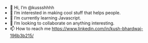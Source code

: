 - 👋 Hi, I’m @kussshhhh
- 👀 I’m interested in making cool stuff that helps people.
- 🌱 I’m currently learning Javascript.
- 💞️ I’m looking to collaborate on anything interesting.
- 📫 How to reach me https://www.linkedin.com/in/kush-bhardwaj-196b3b215/ 

<!---
kussshhhh/kussshhhh is a ✨ special ✨ repository because its `README.md` (this file) appears on your GitHub profile.
You can click the Preview link to take a look at your changes.
--->
